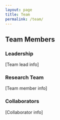 ```yaml
---
layout: page
title: Team
permalink: /team/
---
```

## Team Members

### Leadership
[Team lead info]

### Research Team
[Team member info]

### Collaborators
[Collaborator info]

